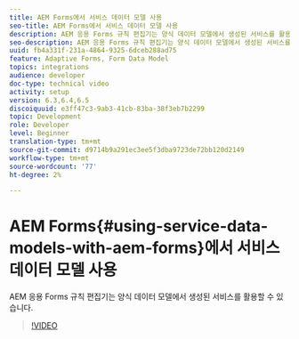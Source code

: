 ```yaml
---
title: AEM Forms에서 서비스 데이터 모델 사용
seo-title: AEM Forms에서 서비스 데이터 모델 사용
description: AEM 응용 Forms 규칙 편집기는 양식 데이터 모델에서 생성된 서비스를 활용할 수 있습니다.
seo-description: AEM 응용 Forms 규칙 편집기는 양식 데이터 모델에서 생성된 서비스를 활용할 수 있습니다.
uuid: fb4a331f-231a-4864-9325-6dceb288ad75
feature: Adaptive Forms, Form Data Model
topics: integrations
audience: developer
doc-type: technical video
activity: setup
version: 6.3,6.4,6.5
discoiquuid: e3ff47c3-9ab3-41cb-83ba-38f3eb7b2299
topic: Development
role: Developer
level: Beginner
translation-type: tm+mt
source-git-commit: d9714b9a291ec3ee5f3dba9723de72bb120d2149
workflow-type: tm+mt
source-wordcount: '77'
ht-degree: 2%

---
```



# AEM Forms{#using-service-data-models-with-aem-forms}에서 서비스 데이터 모델 사용

AEM 응용 Forms 규칙 편집기는 양식 데이터 모델에서 생성된 서비스를 활용할 수 있습니다.

>[!VIDEO](https://video.tv.adobe.com/v/17739/?quality=9&learn=on)

